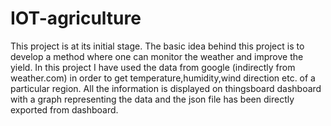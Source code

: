 # IOT-agriculture
This project is at its initial stage.
The basic idea behind this project is to develop a method where one can monitor the weather and improve the yield.
In this project I have used the data from google (indirectly from weather.com) in order to get temperature,humidity,wind direction etc. of a particular region.
All the information is displayed on thingsboard dashboard with a graph representing the data and the json file has been directly exported from dashboard.
